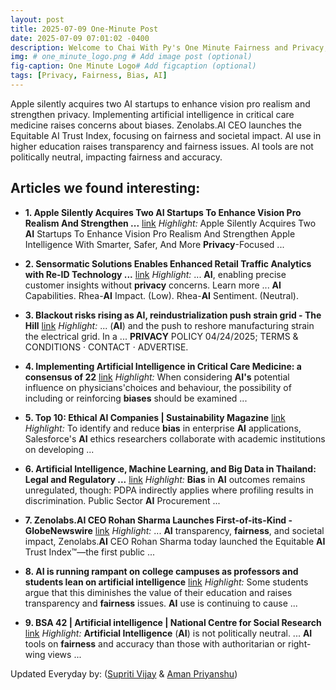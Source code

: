 ```yaml
---
layout: post
title: 2025-07-09 One-Minute Post
date: 2025-07-09 07:01:02 -0400
description: Welcome to Chai With Py's One Minute Fairness and Privacy, which aims to provide you the current happenings in the world of Fairness, Privacy, and AI.
img: # one_minute_logo.png # Add image post (optional)
fig-caption: One Minute Logo# Add figcaption (optional)
tags: [Privacy, Fairness, Bias, AI]
---
```


Apple silently acquires two AI startups to enhance vision pro realism and strengthen privacy. Implementing artificial intelligence in critical care medicine raises concerns about biases. Zenolabs.AI CEO launches the Equitable AI Trust Index, focusing on fairness and societal impact. AI use in higher education raises transparency and fairness issues. AI tools are not politically neutral, impacting fairness and accuracy.

## Articles we found interesting:

- **1. Apple Silently Acquires Two <b>AI</b> Startups To Enhance Vision Pro Realism And Strengthen ...** [link](https://wccftech.com/apple-silently-acquires-two-ai-startups-to-enhance-and-strengthen-apple-intelligence/)
_Highlight:_ Apple Silently Acquires Two <b>AI</b> Startups To Enhance Vision Pro Realism And Strengthen Apple Intelligence With Smarter, Safer, And More <b>Privacy</b>-Focused&nbsp;...

- **2. Sensormatic Solutions Enables Enhanced Retail Traffic Analytics with Re-ID Technology ...** [link](https://www.stocktitan.net/news/JCI/sensormatic-solutions-enables-enhanced-retail-traffic-analytics-with-7mtyozn816p7.html)
_Highlight:_ ... <b>AI</b>, enabling precise customer insights without <b>privacy</b> concerns. Learn more ... <b>AI</b> Capabilities. Rhea-<b>AI</b> Impact. (Low). Rhea-<b>AI</b> Sentiment. (Neutral).

- **3. Blackout risks rising as <b>AI</b>, reindustrialization push strain grid - The Hill** [link](https://thehill.com/policy/technology/5388348-trump-energy-report-grid-risk/)
_Highlight:_ ... (<b>AI</b>) and the push to reshore manufacturing strain the electrical grid. In a ... <b>PRIVACY</b> POLICY 04/24/2025; TERMS &amp; CONDITIONS &middot; CONTACT &middot; ADVERTISE.

- **4. Implementing <b>Artificial Intelligence</b> in Critical Care Medicine: a consensus of 22** [link](https://ccforum.biomedcentral.com/articles/10.1186/s13054-025-05532-2)
_Highlight:_ When considering <b>AI&#39;s</b> potential influence on physicians&#39;choices and behaviour, the possibility of including or reinforcing <b>biases</b> should be examined&nbsp;...

- **5. Top 10: Ethical <b>AI</b> Companies | Sustainability Magazine** [link](https://sustainabilitymag.com/top10/top-10-ethical-ai-companies)
_Highlight:_ To identify and reduce <b>bias</b> in enterprise <b>AI</b> applications, Salesforce&#39;s <b>AI</b> ethics researchers collaborate with academic institutions on developing&nbsp;...

- **6. <b>Artificial Intelligence</b>, Machine Learning, and Big Data in Thailand: Legal and Regulatory ...** [link](https://www.lexology.com/library/detail.aspx%3Fg%3D54e27706-1d02-4e28-8886-a1ca53e87b91)
_Highlight:_ <b>Bias</b> in <b>AI</b> outcomes remains unregulated, though: PDPA indirectly applies where profiling results in discrimination. Public Sector <b>AI</b> Procurement&nbsp;...

- **7. Zenolabs.<b>AI</b> CEO Rohan Sharma Launches First-of-its-Kind - GlobeNewswire** [link](https://www.globenewswire.com/news-release/2025/07/08/3111802/0/en/Zenolabs-AI-CEO-Rohan-Sharma-Launches-First-of-its-Kind-Equitable-AI-Trust-Index-and-Releases-Springer-Book-AI-and-the-Boardroom.html)
_Highlight:_ ... <b>AI</b> transparency, <b>fairness</b>, and societal impact, Zenolabs.<b>AI</b> CEO Rohan Sharma today launched the Equitable <b>AI</b> Trust Index™—the first public&nbsp;...

- **8. <b>AI</b> is running rampant on college campuses as professors and students lean on <b>artificial intelligence</b>** [link](https://fortune.com/2025/07/08/ai-higher-education-college-professors-students-chatgpt/)
_Highlight:_ Some students argue that this diminishes the value of their education and raises transparency and <b>fairness</b> issues. <b>AI</b> use is continuing to cause&nbsp;...

- **9. BSA 42 | <b>Artificial intelligence</b> | National Centre for Social Research** [link](https://natcen.ac.uk/publications/bsa-42-artificial-intelligence)
_Highlight:_ <b>Artificial Intelligence</b> (<b>AI</b>) is not politically neutral. ... <b>AI</b> tools on <b>fairness</b> and accuracy than those with authoritarian or right-wing views&nbsp;...


Updated Everyday by: (<a href="https://supritivijay.github.io/">Supriti Vijay</a> & <a href="https://amanpriyanshu.github.io/">Aman Priyanshu</a>)
